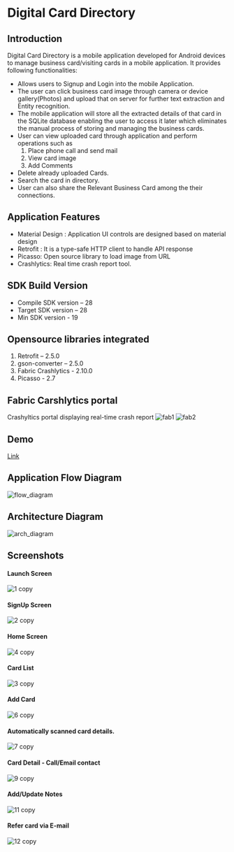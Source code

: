 # Digital Card Directory

## Introduction

Digital Card Directory is a mobile application developed for Android devices to manage business card/visiting cards in a mobile application. It provides following functionalities:
- Allows users to Signup and Login into the mobile Application.
-	The user can click business card image through camera or device gallery(Photos) and upload that on server for further text extraction and Entity recognition.
- The mobile application will store all the extracted details of that card in the SQLite database enabling the user to access it later which eliminates the manual process of storing and managing the business cards.
-	User can view uploaded card through application and perform operations such as
    1. Place phone call and send mail
    2. View card image
    3. Add Comments
-	Delete already uploaded Cards.
-	Search the card in directory.
-	User can also share the Relevant Business Card among the their connections.

## Application Features
- Material Design : Application UI controls are designed based on material design
- Retrofit : It is a type-safe HTTP client to handle API response
- Picasso: Open source library to load image from URL
- Crashlytics: Real time crash report tool.

## SDK Build Version
- Compile SDK version – 28  
- Target SDK version – 28  
- Min SDK version - 19  

## Opensource libraries integrated
1. Retrofit – 2.5.0
2. gson-converter – 2.5.0
3. Fabric Crashlytics - 2.10.0
4. Picasso - 2.7

## Fabric Carshlytics portal
Crashyltics portal displaying real-time crash report
![fab1](https://user-images.githubusercontent.com/42704669/63624340-ed708100-c5b0-11e9-91b6-69b88fbb5612.png)
![fab2](https://user-images.githubusercontent.com/42704669/63624342-ef3a4480-c5b0-11e9-9bf1-96947c4a4974.png)

## Demo
[Link](https://youtu.be/NnEHQ-F3Yxk)

## Application Flow Diagram
![flow_diagram](https://user-images.githubusercontent.com/42704669/63624041-104e6580-c5b0-11e9-869d-c49205f0aa63.png)

## Architecture Diagram
![arch_diagram](https://user-images.githubusercontent.com/42704669/63615411-218c7780-c59a-11e9-9b6a-feb165ef5728.png)

## Screenshots

#### Launch Screen
![1 copy](https://user-images.githubusercontent.com/42704669/63615760-f0607700-c59a-11e9-8599-59e7a5efd424.png)

#### SignUp Screen
![2 copy](https://user-images.githubusercontent.com/42704669/63615796-05d5a100-c59b-11e9-95e5-47645c4c118f.png)

#### Home Screen
![4 copy](https://user-images.githubusercontent.com/42704669/63616022-80062580-c59b-11e9-9513-0766de5bb1da.png)

#### Card List
![3 copy](https://user-images.githubusercontent.com/42704669/63616021-80062580-c59b-11e9-8ce6-08058c6d3b5f.png)

#### Add Card
![6 copy](https://user-images.githubusercontent.com/42704669/63616023-809ebc00-c59b-11e9-8380-a876f898504c.png)

#### Automatically scanned card details.
![7 copy](https://user-images.githubusercontent.com/42704669/63616024-809ebc00-c59b-11e9-835f-6bee10f7031e.png)

#### Card Detail - Call/Email contact
![9 copy](https://user-images.githubusercontent.com/42704669/63616025-809ebc00-c59b-11e9-8b2a-dce95422c971.png)

#### Add/Update Notes
![11 copy](https://user-images.githubusercontent.com/42704669/63616026-809ebc00-c59b-11e9-95ef-3d06c1ba3cbb.png)

#### Refer card via E-mail
![12 copy](https://user-images.githubusercontent.com/42704669/63616027-809ebc00-c59b-11e9-8130-1d92636e63ad.png)
